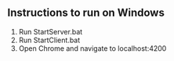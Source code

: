 ## Instructions to run on Windows
1. Run StartServer.bat
2. Run StartClient.bat
3. Open Chrome and navigate to localhost:4200